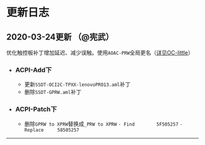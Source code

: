# 更新日志




## 2020-03-24更新 （@宪武）
优化触控板补丁增加延迟、减少误触。使用`AOAC-PRW`全局更名（[详见OC-little](https://github.com/daliansky/OC-little/tree/master/01-关于AOAC/01-5-AOAC-PRW全局更名)）

- ### ACPI-Add下
  - 更新`SSDT-OCI2C-TPXX-lenovoPRO13.aml`补丁
  - 删除`SSDT-GPRW.aml`补丁

- ### ACPI-Patch下
  - 删除`GPRW to XPRW`替换成`_PRW to XPRW`
                         `- Find        5F505257` 
                         `- Replace     58505257`
                                   
                                   
                                   
                                   
                                  
-------------------------------------------------------------------------------------------------------------------
